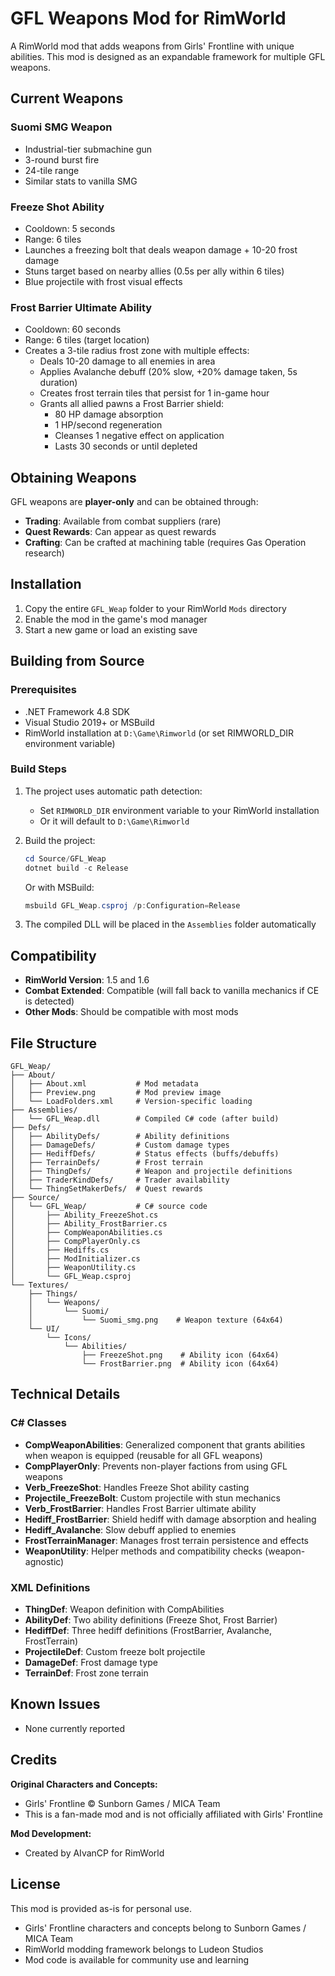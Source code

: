 # GFL Weapons Mod for RimWorld

A RimWorld mod that adds weapons from Girls' Frontline with unique abilities. This mod is designed as an expandable framework for multiple GFL weapons.

## Current Weapons

### Suomi SMG Weapon
- Industrial-tier submachine gun
- 3-round burst fire
- 24-tile range
- Similar stats to vanilla SMG

### Freeze Shot Ability
- Cooldown: 5 seconds
- Range: 6 tiles
- Launches a freezing bolt that deals weapon damage + 10-20 frost damage
- Stuns target based on nearby allies (0.5s per ally within 6 tiles)
- Blue projectile with frost visual effects

### Frost Barrier Ultimate Ability
- Cooldown: 60 seconds
- Range: 6 tiles (target location)
- Creates a 3-tile radius frost zone with multiple effects:
  - Deals 10-20 damage to all enemies in area
  - Applies Avalanche debuff (20% slow, +20% damage taken, 5s duration)
  - Creates frost terrain tiles that persist for 1 in-game hour
  - Grants all allied pawns a Frost Barrier shield:
    - 80 HP damage absorption
    - 1 HP/second regeneration
    - Cleanses 1 negative effect on application
    - Lasts 30 seconds or until depleted

## Obtaining Weapons

GFL weapons are **player-only** and can be obtained through:
- **Trading**: Available from combat suppliers (rare)
- **Quest Rewards**: Can appear as quest rewards
- **Crafting**: Can be crafted at machining table (requires Gas Operation research)

## Installation

1. Copy the entire `GFL_Weap` folder to your RimWorld `Mods` directory
2. Enable the mod in the game's mod manager
3. Start a new game or load an existing save

## Building from Source

### Prerequisites
- .NET Framework 4.8 SDK
- Visual Studio 2019+ or MSBuild
- RimWorld installation at `D:\Game\Rimworld` (or set RIMWORLD_DIR environment variable)

### Build Steps

1. The project uses automatic path detection:
   - Set `RIMWORLD_DIR` environment variable to your RimWorld installation
   - Or it will default to `D:\Game\Rimworld`

2. Build the project:
   ```powershell
   cd Source/GFL_Weap
   dotnet build -c Release
   ```
   
   Or with MSBuild:
   ```powershell
   msbuild GFL_Weap.csproj /p:Configuration=Release
   ```

3. The compiled DLL will be placed in the `Assemblies` folder automatically

## Compatibility

- **RimWorld Version**: 1.5 and 1.6
- **Combat Extended**: Compatible (will fall back to vanilla mechanics if CE is detected)
- **Other Mods**: Should be compatible with most mods

## File Structure

```
GFL_Weap/
├── About/
│   ├── About.xml           # Mod metadata
│   ├── Preview.png         # Mod preview image
│   └── LoadFolders.xml     # Version-specific loading
├── Assemblies/
│   └── GFL_Weap.dll        # Compiled C# code (after build)
├── Defs/
│   ├── AbilityDefs/        # Ability definitions
│   ├── DamageDefs/         # Custom damage types
│   ├── HediffDefs/         # Status effects (buffs/debuffs)
│   ├── TerrainDefs/        # Frost terrain
│   ├── ThingDefs/          # Weapon and projectile definitions
│   ├── TraderKindDefs/     # Trader availability
│   └── ThingSetMakerDefs/  # Quest rewards
├── Source/
│   └── GFL_Weap/           # C# source code
│       ├── Ability_FreezeShot.cs
│       ├── Ability_FrostBarrier.cs
│       ├── CompWeaponAbilities.cs
│       ├── CompPlayerOnly.cs
│       ├── Hediffs.cs
│       ├── ModInitializer.cs
│       ├── WeaponUtility.cs
│       └── GFL_Weap.csproj
└── Textures/
    ├── Things/
    │   └── Weapons/
    │       └── Suomi/
    │           └── Suomi_smg.png    # Weapon texture (64x64)
    └── UI/
        └── Icons/
            └── Abilities/
                ├── FreezeShot.png    # Ability icon (64x64)
                └── FrostBarrier.png  # Ability icon (64x64)
```

## Technical Details

### C# Classes

- **CompWeaponAbilities**: Generalized component that grants abilities when weapon is equipped (reusable for all GFL weapons)
- **CompPlayerOnly**: Prevents non-player factions from using GFL weapons
- **Verb_FreezeShot**: Handles Freeze Shot ability casting
- **Projectile_FreezeBolt**: Custom projectile with stun mechanics
- **Verb_FrostBarrier**: Handles Frost Barrier ultimate ability
- **Hediff_FrostBarrier**: Shield hediff with damage absorption and healing
- **Hediff_Avalanche**: Slow debuff applied to enemies
- **FrostTerrainManager**: Manages frost terrain persistence and effects
- **WeaponUtility**: Helper methods and compatibility checks (weapon-agnostic)

### XML Definitions

- **ThingDef**: Weapon definition with CompAbilities
- **AbilityDef**: Two ability definitions (Freeze Shot, Frost Barrier)
- **HediffDef**: Three hediff definitions (FrostBarrier, Avalanche, FrostTerrain)
- **ProjectileDef**: Custom freeze bolt projectile
- **DamageDef**: Frost damage type
- **TerrainDef**: Frost zone terrain

## Known Issues

- None currently reported

## Credits

**Original Characters and Concepts:**
- Girls' Frontline © Sunborn Games / MICA Team
- This is a fan-made mod and is not officially affiliated with Girls' Frontline

**Mod Development:**
- Created by AIvanCP for RimWorld

## License

This mod is provided as-is for personal use. 
- Girls' Frontline characters and concepts belong to Sunborn Games / MICA Team
- RimWorld modding framework belongs to Ludeon Studios
- Mod code is available for community use and learning
